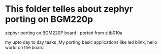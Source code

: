 # This folder telles about zephyr porting on BGM220p

zephyr porting on BGM220P board . ported from sltb010a 

my upto day to day tasks ,My porting basic applications like led blink, hello world on the board 
